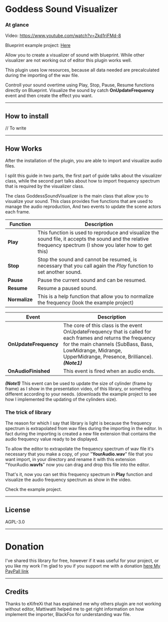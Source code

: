# Goddess Sound Visualizer

### At glance
Video: https://www.youtube.com/watch?v=Zkd1riFMd-8

Blueprint example project: [Here](https://github.com/AndreaCatania/GoddessSoundVisualizer/blob/master/GoddessSoundVis.rar?raw=true)

Allow you to create a visualizer of sound with blueprint. While other visualizer are not working out of editor this plugin works well.

This plugin uses low resources, because all data needed are precalculated during the importing of the wav file.

Controll your sound overtime using Play, Stop, Pause, Resume functions directly on Blueprint. Visualize the sound by catch **OnUpdateFrequency** event and then create the effect you want.

---

## How to install
// To write

---

## How Works
After the installation of the plugin, you are able to import and visualize audio files.

I split this guide in two parts, the first part of guide talks about the visualizer class, while the second part talks about how to import frequency spectrum that is required by the visualizer class.

The class GoddessSoundVisualizer is the main class that allow you to visualize your sound. This class provides five functions that are used to manage the audio reproduction, And two events to update the scene actors each frame.

| Function | Description |
|---|---|
| **Play** | This function is used to reproduce and visualize the sound file, it accepts the sound and the relative frequency spectrum (I show you later how to get this) |
| **Stop** | Stop the sound and cannot be resumed, is necessary that you call again the *Play* function to set another sound. |
| **Pause** | Pause the current sound and can be resumed. |
| **Resume** | Resume a paused sound. |
| **Normalize** | This is a help function that allow you to normalize the frequency (look the example project) |


| Event | Description |
|---|---|
| **OnUpdateFrequency** | The core of this class is the event OnUpdateFrequency that is called for each frames and returns the frequency for the main channels (SubBass, Bass, LowMidrange, Midrange, UpperMidrange, Presence, Brilliance). ***(Note1)*** |
| **OnAudioFinished** | This event is fired when an audio ends. |

***(Note1)*** This event can be used to update the size of cylinder (frame by frame) as I show in the presentation video, of this library, or something different according to your needs.
(downloads the example project to see how I implemented the updating of the cylinders size).

### The trick of library
The reason for which I say that library is light is because the frequency spectrum is extrapolated from wav files during the importing in the editor. In fact during the importing is created a new file extension that contains the audio frequency value ready to be displayed.

To allow the editor to extrapolate the frequency spectrum of wav file it's necessary that you make a copy, of your "**YourAudio.wav**" file that you want import, in your directory and rename it with this extension "YourAudio.**wavfs**" now you can drag and drop this file into the editor.

That's it, now you can set this frequency spectrum in **Play** function and visualize the audio frequency spectrum as show in the video.

Check the example project.


---
## License
AGPL-3.0

---
# Donation
I've shared this library for free, however if it was useful for your project, or you like my work I'm glad to you if you support me with a donation [here My PayPall link](https://www.paypal.me/AndreaCatania/24.99eur)

---
## Credits
Thanks to eXifreXi that has explained me why others plugin are not working without editor, Mattiwatti helped me to get right information on how implement the importer, BlackFox for understanding wav file.
